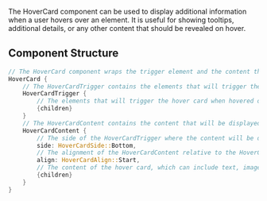 The HoverCard component can be used to display additional information when a user hovers over an element. It is useful for showing tooltips, additional details, or any other content that should be revealed on hover.

## Component Structure

```rust
// The HoverCard component wraps the trigger element and the content that will be displayed on hover.
HoverCard {
    // The HoverCardTrigger contains the elements that will trigger the hover card to display when hovered.
    HoverCardTrigger {
        // The elements that will trigger the hover card when hovered over.
        {children}
    }
    // The HoverCardContent contains the content that will be displayed when the user hovers over the trigger.
    HoverCardContent {
        // The side of the HoverCardTrigger where the content will be displayed. Can be one Top, Right, Bottom, or Left.
        side: HoverCardSide::Bottom,
        // The alignment of the HoverCardContent relative to the HoverCardTrigger. Can be one of Start, Center, or End.
        align: HoverCardAlign::Start,
        // The content of the hover card, which can include text, images, or any other elements.
        {children}
    }
}
```